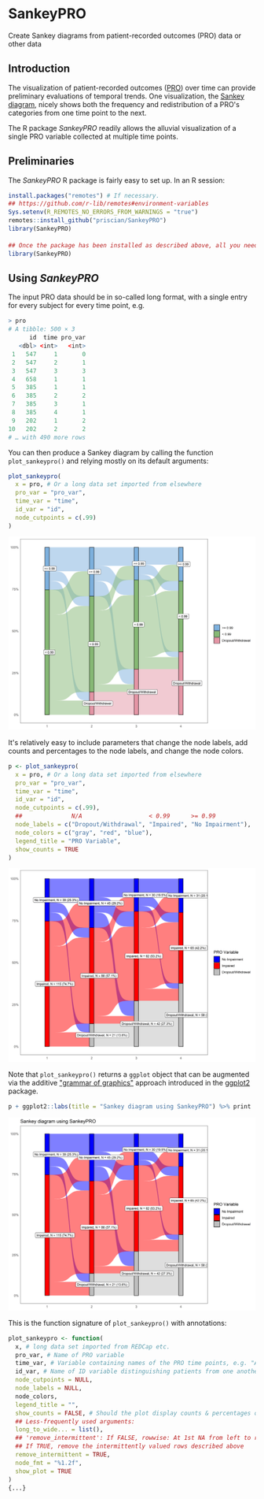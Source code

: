 # SankeyPRO
Create Sankey diagrams from patient-recorded outcomes (PRO) data or other data

## Introduction
The visualization of patient-recorded outcomes ([PRO](https://en.wikipedia.org/wiki/Patient-reported_outcome)) over time can provide preliminary evaluations of temporal trends. One visualization, the [Sankey diagram](https://en.wikipedia.org/wiki/Alluvial_diagram), nicely shows both the frequency and redistribution of a PRO's categories from one time point to the next.

The R package *SankeyPRO* readily allows the alluvial visualization of a single PRO variable collected at multiple time points.

## Preliminaries
The *SankeyPRO* R package is fairly easy to set up. In an R session:
```r
install.packages("remotes") # If necessary.
## https://github.com/r-lib/remotes#environment-variables
Sys.setenv(R_REMOTES_NO_ERRORS_FROM_WARNINGS = "true")
remotes::install_github("priscian/SankeyPRO")
library(SankeyPRO)

## Once the package has been installed as described above, all you need to use it is:
library(SankeyPRO)
```

## Using *SankeyPRO*
The input PRO data should be in so-called long format, with a single entry for every subject for every time point, e.g.

```r
> pro
# A tibble: 500 × 3
      id  time pro_var
   <dbl> <int>   <int>
 1   547     1       0
 2   547     2       1
 3   547     3       3
 4   658     1       1
 5   385     1       1
 6   385     2       2
 7   385     3       1
 8   385     4       1
 9   202     1       2
10   202     2       2
# … with 490 more rows
```

You can then produce a Sankey diagram by calling the function `plot_sankeypro()` and relying mostly on its default arguments:

```r
plot_sankeypro(
  x = pro, # Or a long data set imported from elsewhere
  pro_var = "pro_var",
  time_var = "time",
  id_var = "id",
  node_cutpoints = c(.99)
)
```

![Example of a Sankey diagram produced from PRO data.](inst/images/sankeypro-example-01.png)

It's relatively easy to include parameters that change the node labels, add counts and percentages to the node labels, and change the node colors.

```r
p <- plot_sankeypro(
  x = pro, # Or a long data set imported from elsewhere
  pro_var = "pro_var",
  time_var = "time",
  id_var = "id",
  node_cutpoints = c(.99),
  ##              N/A                   < 0.99      >= 0.99
  node_labels = c("Dropout/Withdrawal", "Impaired", "No Impairment"),
  node_colors = c("gray", "red", "blue"),
  legend_title = "PRO Variable",
  show_counts = TRUE
)
```

![Example of a more detailed Sankey diagram produced from PRO data.](inst/images/sankeypro-example-02.png)

Note that `plot_sankeypro()` returns a `ggplot` object that can be augmented via the additive ["grammar of graphics"](https://ggplot2-book.org/mastery.html) approach introduced in the [ggplot2](https://ggplot2.tidyverse.org/) package.

```r
p + ggplot2::labs(title = "Sankey diagram using SankeyPRO") %>% print
```

![Example of a more detailed Sankey diagram produced from PRO data.](inst/images/sankeypro-example-02a.png)

This is the function signature of `plot_sankeypro()` with annotations:

```r
plot_sankeypro <- function(
  x, # long data set imported from REDCap etc.
  pro_var, # Name of PRO variable
  time_var, # Variable containing names of the PRO time points, e.g. "Assessment"
  id_var, # Name of ID variable distinguishing patients from one another
  node_cutpoints = NULL,
  node_labels = NULL,
  node_colors,
  legend_title = "",
  show_counts = FALSE, # Should the plot display counts & percentages on node labels?
  ## Less-frequently used arguments:
  long_to_wide... = list(),
  ## 'remove_intermittent': If FALSE, rowwise: At 1st NA from left to right, make all further rightwise columns into NAs; else
  ## If TRUE, remove the intermittently valued rows described above
  remove_intermittent = TRUE,
  node_fmt = "%1.2f",
  show_plot = TRUE
)
{...}
```
